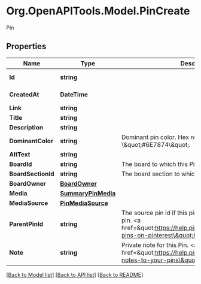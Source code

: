 # Org.OpenAPITools.Model.PinCreate
Pin

## Properties

Name | Type | Description | Notes
------------ | ------------- | ------------- | -------------
**Id** | **string** |  | [optional] [readonly] 
**CreatedAt** | **DateTime** |  | [optional] [readonly] 
**Link** | **string** |  | [optional] 
**Title** | **string** |  | [optional] 
**Description** | **string** |  | [optional] 
**DominantColor** | **string** | Dominant pin color. Hex number, e.g. \\\&quot;#6E7874\\\&quot;. | [optional] 
**AltText** | **string** |  | [optional] 
**BoardId** | **string** | The board to which this Pin belongs. | [optional] 
**BoardSectionId** | **string** | The board section to which this Pin belongs. | [optional] 
**BoardOwner** | [**BoardOwner**](BoardOwner.md) |  | [optional] 
**Media** | [**SummaryPinMedia**](SummaryPinMedia.md) |  | [optional] 
**MediaSource** | [**PinMediaSource**](PinMediaSource.md) |  | [optional] 
**ParentPinId** | **string** | The source pin id if this pin was saved from another pin. &lt;a href&#x3D;\&quot;https://help.pinterest.com/article/save-pins-on-pinterest\&quot;&gt;Learn more&lt;/a&gt;. | [optional] 
**Note** | **string** | Private note for this Pin. &lt;a href&#x3D;\&quot;https://help.pinterest.com/en/article/add-notes-to-your-pins\&quot;&gt;Learn more&lt;/a&gt;. | [optional] 

[[Back to Model list]](../README.md#documentation-for-models) [[Back to API list]](../README.md#documentation-for-api-endpoints) [[Back to README]](../README.md)

